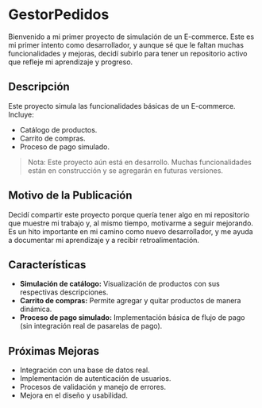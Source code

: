 # GestorPedidos

Bienvenido a mi primer proyecto de simulación de un E-commerce. Este es mi primer intento como desarrollador, y aunque sé que le faltan muchas funcionalidades y mejoras, decidí subirlo para tener un repositorio activo que refleje mi aprendizaje y progreso.

## Descripción

Este proyecto simula las funcionalidades básicas de un E-commerce. Incluye:
- Catálogo de productos.
- Carrito de compras.
- Proceso de pago simulado.

> Nota: Este proyecto aún está en desarrollo. Muchas funcionalidades están en construcción y se agregarán en futuras versiones.

## Motivo de la Publicación

Decidí compartir este proyecto porque quería tener algo en mi repositorio que muestre mi trabajo y, al mismo tiempo, motivarme a seguir mejorando. Es un hito importante en mi camino como nuevo desarrollador, y me ayuda a documentar mi aprendizaje y a recibir retroalimentación.

## Características

- **Simulación de catálogo:** Visualización de productos con sus respectivas descripciones.
- **Carrito de compras:** Permite agregar y quitar productos de manera dinámica.
- **Proceso de pago simulado:** Implementación básica de flujo de pago (sin integración real de pasarelas de pago).

## Próximas Mejoras

- Integración con una base de datos real.
- Implementación de autenticación de usuarios.
- Procesos de validación y manejo de errores.
- Mejora en el diseño y usabilidad.
